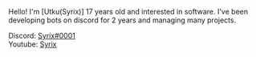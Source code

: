 
Hello! I'm [Utku(Syrix)] 17 years old and interested in software. I've been developing bots on discord for 2 years and managing many projects.

Discord: [Syrix#0001](https://discord.com/users/389084737177780234) \
Youtube: [Syrix](https://www.youtube.com/channel/UCtSfaXzhWyNyGwXeLP0HaxA)



